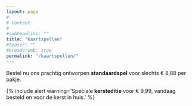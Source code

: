 ```yaml
---
layout: page
#
# Content
#
#subheadline: ""
title: "Kaartspellen"
#teaser: ""
#breadcrumb: true
permalink: "/kaartspellen/"
---
```


Bestel nu ons prachtig ontworpen __standaardspel__ voor slechts € 8,88 per pakje.

{% include alert warning='Speciale __kersteditie__ voor € 9,99, vandaag besteld en voor de kerst in huis.' %}

